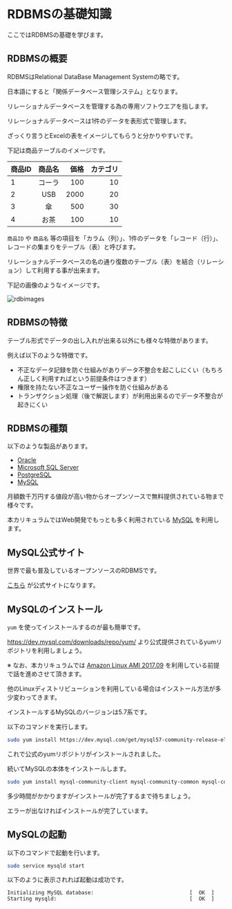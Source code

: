 # RDBMSの基礎知識

ここではRDBMSの基礎を学びます。

## RDBMSの概要

RDBMSはRelational DataBase Management Systemの略です。

日本語にすると「関係データベース管理システム」となります。

リレーショナルデータベースを管理する為の専用ソフトウエアを指します。

リレーショナルデータベースは1件のデータを表形式で管理します。

ざっくり言うとExcelの表をイメージしてもらうと分かりやすいです。

下記は商品テーブルのイメージです。

| 商品ID | 商品名 | 価格 |カテゴリ|
|:---|:---:|---:|---:|
|1 |コーラ |100 |10|
|2 |USB |2000 |20|
|3 |傘 |500 |30|
|4 |お茶 |100 |10|

`商品ID` や `商品名` 等の項目を「カラム（列）」、1件のデータを「レコード（行）」、レコードの集まりをテーブル（表）と呼びます。

リレーショナルデータベースの名の通り復数のテーブル（表）を結合（リレーション）して利用する事が出来ます。

下記の画像のようなイメージです。

![rdbimages](https://user-images.githubusercontent.com/11032365/37476473-9bdfb96e-28b8-11e8-91f2-e9e504f719be.png)

## RDBMSの特徴

テーブル形式でデータの出し入れが出来る以外にも様々な特徴があります。

例えば以下のような特徴です。

- 不正なデータ記録を防ぐ仕組みがありデータ不整合を起こしにくい（もちろん正しく利用すればという前提条件はつきます）
- 権限を持たない不正なユーザー操作を防ぐ仕組みがある
- トランザクション処理（後で解説します）が利用出来るのでデータ不整合が起きにくい

## RDBMSの種類

以下のような製品があります。

- [Oracle](https://ja.wikipedia.org/wiki/Oracle_Database)
- [Microsoft SQL Server](https://ja.wikipedia.org/wiki/Microsoft_SQL_Server)
- [PostgreSQL](https://ja.wikipedia.org/wiki/PostgreSQL)
- [MySQL](https://ja.wikipedia.org/wiki/MySQL)

月額数千万円する値段が高い物からオープンソースで無料提供されている物まで様々です。

本カリキュラムではWeb開発でもっとも多く利用されている [MySQL](https://ja.wikipedia.org/wiki/MySQL) を利用します。

## MySQL公式サイト

世界で最も普及しているオープンソースのRDBMSです。

[こちら](https://dev.mysql.com/) が公式サイトになります。

## MySQLのインストール

`yum` を使ってインストールするのが最も簡単です。

https://dev.mysql.com/downloads/repo/yum/ より公式提供されているyumリポジトリを利用しましょう。

※ なお、本カリキュラムでは [Amazon Linux AMI 2017.09](https://aws.amazon.com/jp/blogs/news/now-available-amazon-linux-ami-2017-09/) を利用している前提で話を進めさせて頂きます。

他のLinuxディストリビューションを利用している場合はインストール方法が多少変わってきます。

インストールするMySQLのバージョンは5.7系です。

以下のコマンドを実行します。

```bash
sudo yum install https://dev.mysql.com/get/mysql57-community-release-el6-11.noarch.rpm
```

これで公式のyumリポジトリがインストールされました。

続いてMySQLの本体をインストールします。

```bash
sudo yum install mysql-community-client mysql-community-common mysql-community-devel mysql-community-libs mysql-community-server
```

多少時間がかかりますがインストールが完了するまで待ちましょう。

エラーが出なければインストールが完了しています。

## MySQLの起動

以下のコマンドで起動を行います。

```bash
sudo service mysqld start
```

以下のように表示されれば起動は成功です。

```
Initializing MySQL database:                               [  OK  ]
Starting mysqld:                                           [  OK  ]
```

